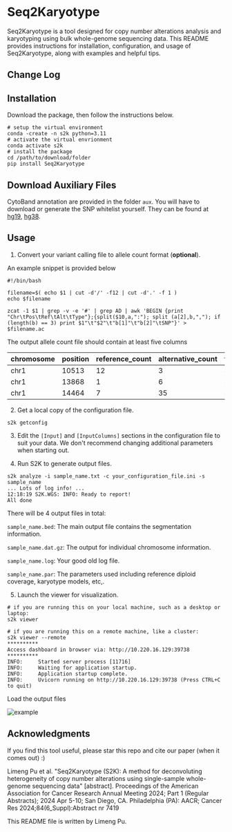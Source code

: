 # Seq2Karyotype

Seq2Karyotype is a tool designed for copy number alterations analysis and karyotyping using bulk whole-genome sequencing data. This README provides instructions for installation, configuration, and usage of Seq2Karyotype, along with examples and helpful tips.

## Change Log

## Installation

Download the package, then follow the instructions below.

```
# setup the virtual environment
conda -create -n s2k python=3.11
# activate the virtual envrionment
conda activate s2k
# install the package
cd /path/to/download/folder
pip install Seq2Karyotype
```

## Download Auxiliary Files

CytoBand annotation are provided in the folder `aux`. You will have to download or generate the SNP whitelist yourself. They can be found at [hg19](https://data.broadinstitute.org/snowman/hg19/variant_calling/vqsr_resources/Exome/v2/), [hg38](https://console.cloud.google.com/storage/browser/_details/genomics-public-data/resources/broad/hg38/v0/1000G_phase1.snps.high_confidence.hg38.vcf.gz;tab=live_object).

## Usage 

1. Convert your variant calling file to allele count format (**optional**).

An example snippet is provided below

```
#!/bin/bash

filename=$( echo $1 | cut -d'/' -f12 | cut -d'.' -f 1 )
echo $filename

zcat -1 $1 | grep -v -e '#' | grep AD | awk 'BEGIN {print "Chr\tPos\tRef\tAlt\tType"};{split($10,a,":"); split (a[2],b,","); if (length(b) == 3) print $1"\t"$2"\t"b[1]"\t"b[2]"\tSNP"}' > $filename.ac
```

The output allele count file should contain at least five columns

| chromosome | position | reference_count | alternative_count | type |
|----------|------|----------|-------|-------|
chr1|10513|12|3|SNP
chr1|13868|1|6|SNP
chr1|14464|7|35|SNP

2. Get a local copy of the configuration file.

```
s2k getconfig
```

3. Edit the `[Input]` and `[InputColumns]` sections in the configuration file to suit your data. We don't recommend changing additional parameters when starting out.

4. Run S2K to generate output files.

```
s2k analyze -i sample_name.txt -c your_configuration_file.ini -s sample_name
... Lots of log info! ...
12:18:19 S2K.WGS: INFO: Ready to report!
All done
```

There will be 4 output files in total:

`sample_name.bed`: The main output file contains the segmentation information.

`sample_name.dat.gz`: The output for individual chromosome information.

`sample_name.log`: Your good old log file.

`sample_name.par`: The parameters used including reference diploid coverage, karyotype models, etc,.

5. Launch the viewer for visualization.

```
# if you are running this on your local machine, such as a desktop or laptop:
s2k viewer

# if you are running this on a remote machine, like a cluster:
s2k viewer --remote
**********
Access dashboard in browser via: http://10.220.16.129:39738
**********
INFO:     Started server process [11716]
INFO:     Waiting for application startup.
INFO:     Application startup complete.
INFO:     Uvicorn running on http://10.220.16.129:39738 (Press CTRL+C to quit)
```

Load the output files

![example](./images/example_file_selection.gif)

## Acknowledgments

If you find this tool useful, please star this repo and cite our paper (when it comes out) :)

Limeng Pu et al. "Seq2Karyotype (S2K): A method for deconvoluting heterogeneity of copy number alterations using single-sample whole-genome sequencing data" [abstract]. Proceedings of the American Association for Cancer Research Annual Meeting 2024; Part 1 (Regular Abstracts); 2024 Apr 5-10; San Diego, CA. Philadelphia (PA): AACR; Cancer Res 2024;84(6_Suppl):Abstract nr 7419

This README file is written by Limeng Pu.


